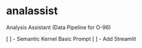 # analassist
Analysis Assistant (Data Pipeline for O-96)


[ ] - Semantic Kernel Basic Prompt
[ ] - Add Streamlit
